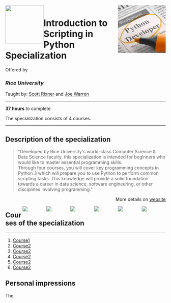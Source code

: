 <a href="https://www.coursera.org/specializations/introduction-scripting-in-python">
  <img src="/img/Introduction_to_Scripting_in_Python_Specialization_logo.avif" width="150" align="right">
</a>

<img src="https://upload.wikimedia.org/wikipedia/en/7/7d/Rice_Logo_280_Blue.svg" width="120" height="120" align="left">

# Introduction to Scripting in Python Specialization

Offered by 
### *Rice University*

Taught by: [Scott Rixner](https://www.coursera.org/instructor/~726142) and [Joe Warren](https://www.coursera.org/instructor/~527518)

---

**37 hours** to complete

The specialization consists of 4 courses. 

---

## Description of the specialization

>"Developed by Rice University's world-class Computer Science & Data Science faculty, this specialization is intended for beginners who would like to master essential programming skills.   
  Through four courses, you will cover key programming concepts in Python 3 which will prepare you to use Python to perform common scripting tasks.  This knowledge will provide a solid foundation towards a career in data science, software engineering, or other disciplines involving programming."

<p align="right">More details on <a href="spec_homepage">website</a></p>

<a href="course6_homepage">
  <img src="/img/course6_logo" width="75" align="right">
</a>
<a href="course5_homepage">
  <img src="/img/course5_logo" width="75" align="right">
</a>
<a href="course4_homepage">
  <img src="/img/course4_logo" width="75" align="right">
</a>
<a href="course3_homepage">
  <img src="/img/course3_logo" width="75" align="right">
</a>
<a href="course2_homepage">
  <img src="/img/course2_logo" width="75" align="right">
</a>
<a href="course1_homepage">
  <img src="/img/course1_logo" width="75" align="right">
</a>

## Courses of the specialization

---

1. [Course1](./course1_folder)
2. [Course2](./course2_folder)
3. [Course2](./course3_folder)
4. [Course2](./course4_folder)
5. [Course2](./course5_folder)
6. [Course2](./course6_folder)

## Personal impressions

The 
